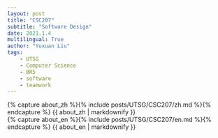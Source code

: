 ```yaml
---
layout: post
title: "CSC207"
subtitle: "Software Design"
date: 2021.1.4
multilingual: True
author: "Yuxuan Liu"
tags:
    - UTSG
    - Computer Science
    - BR5
    - software
    - teamwork
---
```

<!-- Chinese Version -->
<div class="zh post-container">
    {% capture about_zh %}{% include posts/UTSG/CSC207/zh.md %}{% endcapture %}
    {{ about_zh | markdownify }}
</div>

<!-- English Version -->
<div class="en post-container">
    {% capture about_en %}{% include posts/UTSG/CSC207/en.md %}{% endcapture %}
    {{ about_en | markdownify }}
</div>